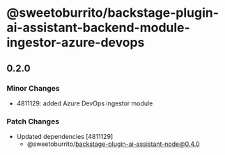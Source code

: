 # @sweetoburrito/backstage-plugin-ai-assistant-backend-module-ingestor-azure-devops

## 0.2.0

### Minor Changes

- 4811129: added Azure DevOps ingestor module

### Patch Changes

- Updated dependencies [4811129]
  - @sweetoburrito/backstage-plugin-ai-assistant-node@0.4.0
